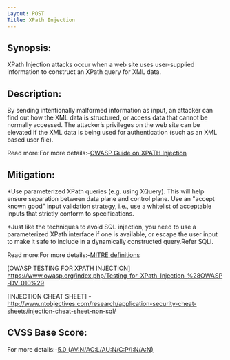 ```yaml
---
Layout: POST
Title: XPath Injection
---
```


Synopsis:
----------------
XPath Injection attacks occur when a web site uses user-supplied information to construct an XPath query for XML data.

Description:
--------------------
By sending intentionally malformed information as input, an attacker can find out how the XML data is structured, or access data that cannot be normally accessed. The attacker’s privileges on the web site can be elevated if the XML data is being used for authentication (such as an XML based user file).

Read more:For more details:-[OWASP Guide on XPATH Injection](https://www.owasp.org/index.php/XPATH_Injection)  

Mitigation:
----------------
*Use parameterized XPath queries (e.g. using XQuery). This will help ensure separation between data plane and control plane. Use an "accept known good" input validation strategy, i.e., use a whitelist of acceptable inputs that strictly conform to specifications.

*Just like the techniques to avoid SQL injection, you need to use a parameterized XPath interface if one is available, or escape the user input to make it safe to include in a dynamically constructed query.Refer SQLi.

Read more:For more details:-[MITRE definitions](http://cwe.mitre.org/data/definitions/643.html)

[OWASP TESTING FOR XPATH INJECTION] https://www.owasp.org/index.php/Testing_for_XPath_Injection_%28OWASP-DV-010%29

[INJECTION CHEAT SHEET] -http://www.ntobjectives.com/research/application-security-cheat-sheets/injection-cheat-sheet-non-sql/  


CVSS Base Score:
----------------------------
For more details:-[5.0 (AV:N/AC:L/AU:N/C:P/I:N/A:N)](http://nvd.nist.gov/cvss.cfm?vector=(AV:N/AC:L/AU:N/C:P/I:N/A:N)&version=2.0) 

